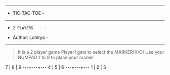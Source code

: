 - - - - - - - - - - - 
-    TIC-TAC-TOE    -
- ----------------- -
-     2 PLAYERS     -
-  Author: Lohitya  -
- - - - - - - - - - -


>It is a 2 player game
>Player1 gets to select the MARKER(X/O)
>Use your NUMPAD 1 to 9 to place your marker

 7 | 8 | 9
---+---+---
 4 | 5 | 6
---+---+---
 1 | 2 | 3
 

